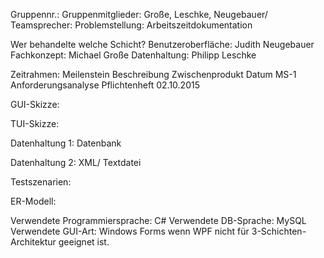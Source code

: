 Gruppennr.: 
Gruppenmitglieder: Große, Leschke, Neugebauer/ Teamsprecher: 
Problemstellung: Arbeitszeitdokumentation

Wer behandelte welche Schicht? 
Benutzeroberfläche: Judith Neugebauer
Fachkonzept: Michael Große
Datenhaltung: Philipp Leschke

Zeitrahmen: 
Meilenstein	Beschreibung	Zwischenprodukt	Datum
MS-1	Anforderungsanalyse	Pflichtenheft	02.10.2015
			
			
			

GUI-Skizze:

TUI-Skizze:

Datenhaltung 1: Datenbank

Datenhaltung 2: XML/ Textdatei

Testszenarien: 


ER-Modell:

Verwendete Programmiersprache: C#
Verwendete DB-Sprache: MySQL
Verwendete GUI-Art: Windows Forms wenn WPF nicht für 3-Schichten-Architektur geeignet ist.


